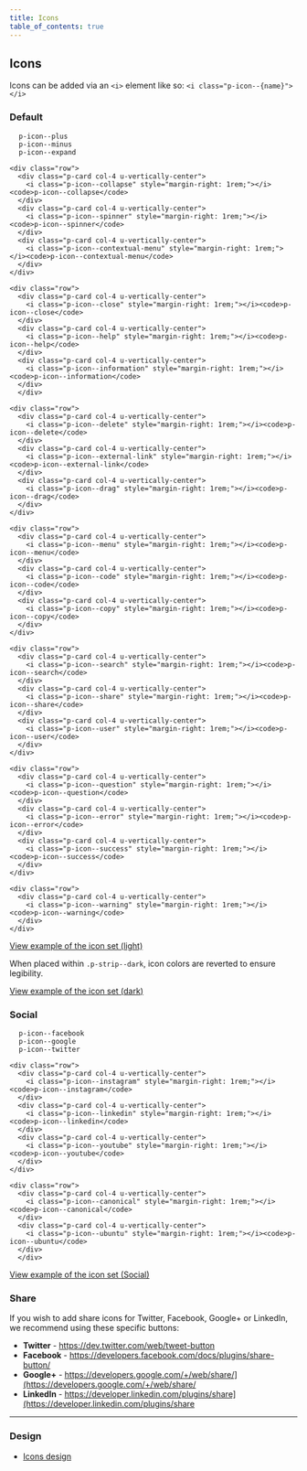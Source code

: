 ```yaml
---
title: Icons
table_of_contents: true
---
```


## Icons

Icons can be added via an `<i>` element like so: `<i class="p-icon--{name}"></i>`

### Default

<section>
  <div class="p-strip is-shallow">
    <div class="row">
      <div class="p-card col-4 u-vertically-center">
        <i class="p-icon--plus" style="margin-right: 1rem;"></i><code>p-icon--plus</code>
      </div>
      <div class="p-card col-4 u-vertically-center">
        <i class="p-icon--minus" style="margin-right: 1rem;"></i><code>p-icon--minus</code>
      </div>
      <div class="p-card col-4 u-vertically-center">
        <i class="p-icon--expand" style="margin-right: 1rem;"></i><code>p-icon--expand</code>
      </div>
    </div>

    <div class="row">
      <div class="p-card col-4 u-vertically-center">
        <i class="p-icon--collapse" style="margin-right: 1rem;"></i><code>p-icon--collapse</code>
      </div>
      <div class="p-card col-4 u-vertically-center">
        <i class="p-icon--spinner" style="margin-right: 1rem;"></i><code>p-icon--spinner</code>
      </div>
      <div class="p-card col-4 u-vertically-center">
        <i class="p-icon--contextual-menu" style="margin-right: 1rem;"></i><code>p-icon--contextual-menu</code>
      </div>
    </div>

    <div class="row">
      <div class="p-card col-4 u-vertically-center">
        <i class="p-icon--close" style="margin-right: 1rem;"></i><code>p-icon--close</code>
      </div>
      <div class="p-card col-4 u-vertically-center">
        <i class="p-icon--help" style="margin-right: 1rem;"></i><code>p-icon--help</code>
      </div>
      <div class="p-card col-4 u-vertically-center">
        <i class="p-icon--information" style="margin-right: 1rem;"></i><code>p-icon--information</code>
      </div>
      </div>

    <div class="row">
      <div class="p-card col-4 u-vertically-center">
        <i class="p-icon--delete" style="margin-right: 1rem;"></i><code>p-icon--delete</code>
      </div>
      <div class="p-card col-4 u-vertically-center">
        <i class="p-icon--external-link" style="margin-right: 1rem;"></i><code>p-icon--external-link</code>
      </div>
      <div class="p-card col-4 u-vertically-center">
        <i class="p-icon--drag" style="margin-right: 1rem;"></i><code>p-icon--drag</code>
      </div>
    </div>

    <div class="row">
      <div class="p-card col-4 u-vertically-center">
        <i class="p-icon--menu" style="margin-right: 1rem;"></i><code>p-icon--menu</code>
      </div>
      <div class="p-card col-4 u-vertically-center">
        <i class="p-icon--code" style="margin-right: 1rem;"></i><code>p-icon--code</code>
      </div>
      <div class="p-card col-4 u-vertically-center">
        <i class="p-icon--copy" style="margin-right: 1rem;"></i><code>p-icon--copy</code>
      </div>
    </div>

    <div class="row">
      <div class="p-card col-4 u-vertically-center">
        <i class="p-icon--search" style="margin-right: 1rem;"></i><code>p-icon--search</code>
      </div>
      <div class="p-card col-4 u-vertically-center">
        <i class="p-icon--share" style="margin-right: 1rem;"></i><code>p-icon--share</code>
      </div>
      <div class="p-card col-4 u-vertically-center">
        <i class="p-icon--user" style="margin-right: 1rem;"></i><code>p-icon--user</code>
      </div>
    </div>

    <div class="row">
      <div class="p-card col-4 u-vertically-center">
        <i class="p-icon--question" style="margin-right: 1rem;"></i><code>p-icon--question</code>
      </div>
      <div class="p-card col-4 u-vertically-center">
        <i class="p-icon--error" style="margin-right: 1rem;"></i><code>p-icon--error</code>
      </div>
      <div class="p-card col-4 u-vertically-center">
        <i class="p-icon--success" style="margin-right: 1rem;"></i><code>p-icon--success</code>
      </div>
    </div>

    <div class="row">
      <div class="p-card col-4 u-vertically-center">
        <i class="p-icon--warning" style="margin-right: 1rem;"></i><code>p-icon--warning</code>
      </div>
    </div>

  </div>
</section>

<a href="https://vanilla-framework.github.io/vanilla-framework/examples/patterns/icons/icons-light/"
    class="js-example">
View example of the icon set (light)
</a>

When placed within `.p-strip--dark`, icon colors are reverted to ensure legibility.

<a href="https://vanilla-framework.github.io/vanilla-framework/examples/patterns/icons/icons-dark/"
    class="js-example">
View example of the icon set (dark)
</a>

### Social

<section>
  <div class="p-strip is-shallow">
    <div class="row">
      <div class="p-card col-4 u-vertically-center">
        <i class="p-icon--facebook" style="margin-right: 1rem;"></i><code>p-icon--facebook</code>
      </div>
      <div class="p-card col-4 u-vertically-center">
        <i class="p-icon--google" style="margin-right: 1rem;"></i><code>p-icon--google</code>
      </div>
      <div class="p-card col-4 u-vertically-center">
        <i class="p-icon--twitter" style="margin-right: 1rem;"></i><code>p-icon--twitter</code>
      </div>
    </div>

    <div class="row">
      <div class="p-card col-4 u-vertically-center">
        <i class="p-icon--instagram" style="margin-right: 1rem;"></i><code>p-icon--instagram</code>
      </div>
      <div class="p-card col-4 u-vertically-center">
        <i class="p-icon--linkedin" style="margin-right: 1rem;"></i><code>p-icon--linkedin</code>
      </div>
      <div class="p-card col-4 u-vertically-center">
        <i class="p-icon--youtube" style="margin-right: 1rem;"></i><code>p-icon--youtube</code>
      </div>
    </div>

    <div class="row">
      <div class="p-card col-4 u-vertically-center">
        <i class="p-icon--canonical" style="margin-right: 1rem;"></i><code>p-icon--canonical</code>
      </div>
      <div class="p-card col-4 u-vertically-center">
        <i class="p-icon--ubuntu" style="margin-right: 1rem;"></i><code>p-icon--ubuntu</code>
      </div>
      </div>

  </div>
</section>

<a href="https://vanilla-framework.github.io/vanilla-framework/examples/patterns/icons/icons-social/"
    class="js-example">
View example of the icon set (Social)
</a>

### Share

If you wish to add share icons for Twitter, Facebook, Google+ or LinkedIn, we recommend using these specific buttons:

- **Twitter** - https://dev.twitter.com/web/tweet-button
- **Facebook** - https://developers.facebook.com/docs/plugins/share-button/
- **Google+** - https://developers.google.com/+/web/share/](https://developers.google.com/+/web/share/
- **LinkedIn** - https://developer.linkedin.com/plugins/share](https://developer.linkedin.com/plugins/share

<hr />

### Design

- [Icons design](https://github.com/ubuntudesign/vanilla-design/tree/master/Icons)
